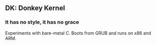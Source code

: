 ## DK: Donkey Kernel
### It has no style, it has no grace

Experiments with bare-metal C. Boots from GRUB and runs on x86 and ARM.
